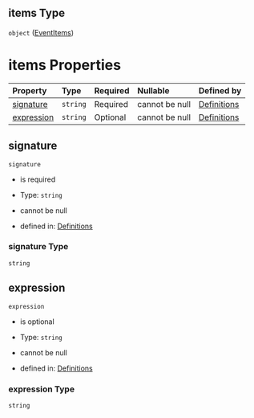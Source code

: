 ## items Type

`object` ([EventItems](definitions-definitions-blockmonitor-properties-conditions-properties-event-eventitems.md))

# items Properties

| Property                  | Type     | Required | Nullable       | Defined by                                                                                                                                                                                                                                            |
| :------------------------ | :------- | :------- | :------------- | :---------------------------------------------------------------------------------------------------------------------------------------------------------------------------------------------------------------------------------------------------- |
| [signature](#signature)   | `string` | Required | cannot be null | [Definitions](definitions-definitions-blockmonitor-properties-conditions-properties-event-eventitems-properties-signature.md "definitions.schema.json#/definitions/blockMonitor/properties/conditions/properties/event/items/properties/signature")   |
| [expression](#expression) | `string` | Optional | cannot be null | [Definitions](definitions-definitions-blockmonitor-properties-conditions-properties-event-eventitems-properties-expression.md "definitions.schema.json#/definitions/blockMonitor/properties/conditions/properties/event/items/properties/expression") |

## signature



`signature`

*   is required

*   Type: `string`

*   cannot be null

*   defined in: [Definitions](definitions-definitions-blockmonitor-properties-conditions-properties-event-eventitems-properties-signature.md "definitions.schema.json#/definitions/blockMonitor/properties/conditions/properties/event/items/properties/signature")

### signature Type

`string`

## expression



`expression`

*   is optional

*   Type: `string`

*   cannot be null

*   defined in: [Definitions](definitions-definitions-blockmonitor-properties-conditions-properties-event-eventitems-properties-expression.md "definitions.schema.json#/definitions/blockMonitor/properties/conditions/properties/event/items/properties/expression")

### expression Type

`string`
